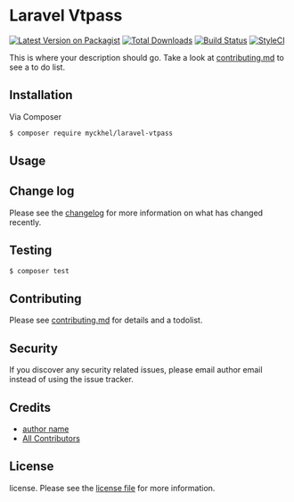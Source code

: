 # Laravel Vtpass

[![Latest Version on Packagist][ico-version]][link-packagist]
[![Total Downloads][ico-downloads]][link-downloads]
[![Build Status][ico-travis]][link-travis]
[![StyleCI][ico-styleci]][link-styleci]

This is where your description should go. Take a look at [contributing.md](contributing.md) to see a to do list.

## Installation

Via Composer

``` bash
$ composer require myckhel/laravel-vtpass
```

## Usage

## Change log

Please see the [changelog](changelog.md) for more information on what has changed recently.

## Testing

``` bash
$ composer test
```

## Contributing

Please see [contributing.md](contributing.md) for details and a todolist.

## Security

If you discover any security related issues, please email author email instead of using the issue tracker.

## Credits

- [author name][link-author]
- [All Contributors][link-contributors]

## License

license. Please see the [license file](license.md) for more information.

[ico-version]: https://img.shields.io/packagist/v/myckhel/laravel-vtpass.svg?style=flat-square
[ico-downloads]: https://img.shields.io/packagist/dt/myckhel/laravel-vtpass.svg?style=flat-square
[ico-travis]: https://img.shields.io/travis/myckhel/laravel-vtpass/master.svg?style=flat-square
[ico-styleci]: https://styleci.io/repos/12345678/shield

[link-packagist]: https://packagist.org/packages/myckhel/laravel-vtpass
[link-downloads]: https://packagist.org/packages/myckhel/laravel-vtpass
[link-travis]: https://travis-ci.org/myckhel/laravel-vtpass
[link-styleci]: https://styleci.io/repos/12345678
[link-author]: https://github.com/myckhel
[link-contributors]: ../../contributors
